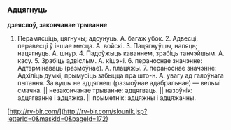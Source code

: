 ### Адцягнуць
**дзеяслоў, закончанае трыванне**

1. Перамясціць, цягнучы; адсунуць. А. багаж убок. 2. Адвесці, перавесці ў іншае месца. А. войскі. 3. Пацягнуўшы, напяць; нацягнуць. А. шнур. 4. Падоўжыць каваннем, зрабіць танчэйшым. А. касу. 5. Зрабіць адвіслым. А. кішэні. 6. пераноснае значэнне: Адтэрмінаваць (размоўнае). А. плацяжы. 7. пераноснае значэнне: Адхіліць думкі, прымусіць забыцца пра што-н. А. увагу ад галоўнага пытання. За вушы не адцягнеш (размоўнае адабральнае) — вельмі смачна. || незакончанае трыванне: адцягваць. || назоўнік: адцягванне і адцяжка. || прыметнік: адцяжны і адцяжачны.

<a rel="author">[http://rv-blr.com/](http://rv-blr.com/slounik.jsp?letterId=0&maskId=0&pageId=172)</a>
